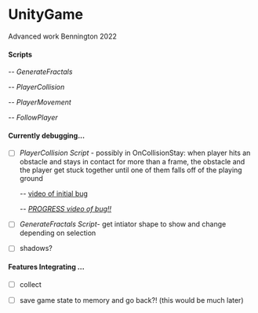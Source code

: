 # UnityGame
Advanced work Bennington 2022


#### Scripts

-- *GenerateFractals* 

-- *PlayerCollision*

-- *PlayerMovement* 

-- *FollowPlayer* 

#### Currently debugging... ####

- [ ] *PlayerCollision Script* - possibly in OnCollisionStay: when player hits an obstacle and stays in contact for more than a frame, the obstacle and the player get stuck together until one of them falls off of the playing ground 

     -- [video of initial bug](https://drive.google.com/file/d/1ZmKTVZOmkKcH46sZOwlaJa-lCvVBX-wI/view?usp=sharing)

     -- [*PROGRESS video of bug!!*](https://youtu.be/nihNty_lZJU) 

- [ ] *GenerateFractals Script*- get intiator shape to show and change depending on selection
- [ ] shadows? 

#### Features Integrating ... #### 

- [ ] collect 
- [ ] save game state to memory and go back?! (this would be much later) 

